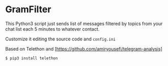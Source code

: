# GramFilter

This Python3 script just sends list of messages filtered by topics from your chat list each 5 minutes to whatever contact.

Customize it editing the source code and `config.ini`


Based on Telethon and [https://github.com/amiryousefi/telegram-analysis]

```
$ pip3 install telethon
```


